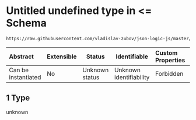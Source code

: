 # Untitled undefined type in &lt;= Schema

```txt
https://raw.githubusercontent.com/vladislav-zubov/json-logic-js/master/schemas/operators/numeric/lessEqual.json#/examples/2/<=/1
```




| Abstract            | Extensible | Status         | Identifiable            | Custom Properties | Additional Properties | Access Restrictions | Defined In                                                                  |
| :------------------ | ---------- | -------------- | ----------------------- | :---------------- | --------------------- | ------------------- | --------------------------------------------------------------------------- |
| Can be instantiated | No         | Unknown status | Unknown identifiability | Forbidden         | Allowed               | none                | [lessEqual.json\*](operators/numeric/lessEqual.json "open original schema") |

## 1 Type

unknown
